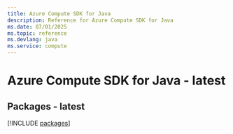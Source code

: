```yaml
---
title: Azure Compute SDK for Java
description: Reference for Azure Compute SDK for Java
ms.date: 07/01/2025
ms.topic: reference
ms.devlang: java
ms.service: compute
---
```

# Azure Compute SDK for Java - latest
## Packages - latest
[!INCLUDE [packages](compute-index.md)]